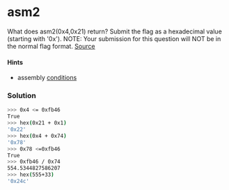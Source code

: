 # asm2
What does asm2(0x4,0x21) return? Submit the flag as a hexadecimal value (starting with '0x'). NOTE: Your submission for this question will NOT be in the normal flag format. [Source](https://jupiter.challenges.picoctf.org/static/7e3eb2f90200ac88126f62ceb4bc3948/test.S)


#### Hints
- assembly [conditions](https://www.tutorialspoint.com/assembly_programming/assembly_conditions.htm)

### Solution
```bash
>>> 0x4 <= 0xfb46
True
>>> hex(0x21 + 0x1)
'0x22'
>>> hex(0x4 + 0x74)
'0x78'
>>> 0x78 <=0xfb46
True
>>> 0xfb46 / 0x74
554.5344827586207
>>> hex(555+33)
'0x24c'
```